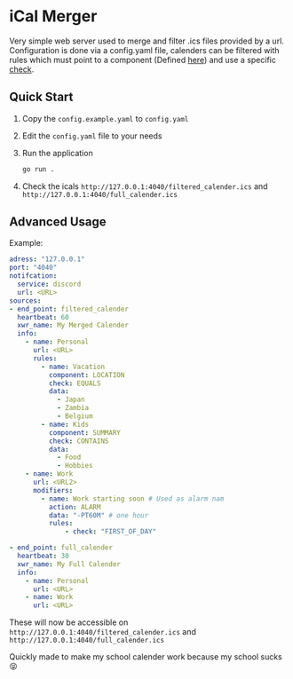 # iCal Merger

Very simple web server used to merge and filter .ics files provided by a url. 
Configuration is done via a config.yaml file, calenders can be filtered with rules which must point to a component (Defined [here](https://pkg.go.dev/github.com/arran4/golang-ical#Property)) and use a specific [check](ical/checks.go#L24).

## Quick Start

1. Copy the `config.example.yaml` to `config.yaml`
2. Edit the `config.yaml` file to your needs
3. Run the application

    ```bash
    go run .
    ```

4. Check the icals `http://127.0.0.1:4040/filtered_calender.ics` and `http://127.0.0.1:4040/full_calender.ics`

## Advanced Usage

Example:

```yaml
adress: "127.0.0.1"
port: "4040"
notifcation:
  service: discord
  url: <URL>
sources:
- end_point: filtered_calender
  heartbeat: 60
  xwr_name: My Merged Calender
  info:
    - name: Personal
      url: <URL>
      rules:
        - name: Vacation
          component: LOCATION
          check: EQUALS 
          data: 
            - Japan
            - Zambia
            - Belgium
        - name: Kids
          component: SUMMARY
          check: CONTAINS
          data:
            - Food
            - Hobbies
    - name: Work
      url: <URL2>
      modifiers:
        - name: Work starting soon # Used as alarm nam
          action: ALARM
          data: "-PT60M" # one hour
          rules:
              - check: "FIRST_OF_DAY"

- end_point: full_calender
  heartbeat: 30
  xwr_name: My Full Calender
  info:
    - name: Personal
      url: <URL>
    - name: Work
      url: <URL>
```

These will now be accessible on `http://127.0.0.1:4040/filtered_calender.ics` and `http://127.0.0.1:4040/full_calender.ics`

Quickly made to make my school calender work because my school sucks 😝
